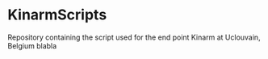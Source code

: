 # KinarmScripts
Repository containing the script used for the end point Kinarm at Uclouvain, Belgium
blabla
